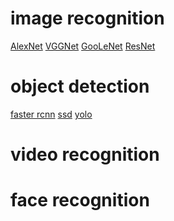 # image recognition
[AlexNet](https://github.com/shaoxq/projects/tree/master/image-recognition/alexnet.md) [VGGNet](https://github.com/shaoxq/projects/tree/master/image-recognition/vggnet.md) [GooLeNet](https://github.com/shaoxq/projects/tree/master/image-recognition/inception.md)  [ResNet](https://github.com/shaoxq/projects/tree/master/image-recognition/resnet.md) 

# object detection
[faster rcnn](https://github.com/shaoxq/projects/tree/master/object-detection/faster-rcnn.md) [ssd](https://github.com/shaoxq/projects/tree/master/object-detection/ssd.md) [yolo](https://github.com/shaoxq/projects/tree/master/object-detection/yolo.md)

# video recognition

# face recognition